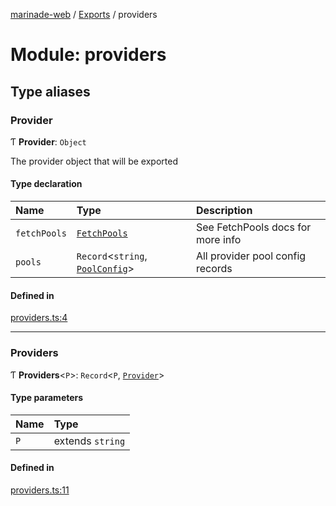 [marinade-web](../README.md) / [Exports](../modules.md) / providers

# Module: providers

## Type aliases

### Provider

Ƭ **Provider**: `Object`

The provider object that will be exported

#### Type declaration

| Name | Type | Description |
| :------ | :------ | :------ |
| `fetchPools` | [`FetchPools`](pool.md#fetchpools) | See FetchPools docs for more info |
| `pools` | `Record`<`string`, [`PoolConfig`](../interfaces/pool.PoolConfig.md)\> | All provider pool config records |

#### Defined in

[providers.ts:4](https://github.com/marinade-finance/marinade-web/blob/e32749b/src/services/domain/providers.ts#L4)

___

### Providers

Ƭ **Providers**<`P`\>: `Record`<`P`, [`Provider`](providers.md#provider)\>

#### Type parameters

| Name | Type |
| :------ | :------ |
| `P` | extends `string` |

#### Defined in

[providers.ts:11](https://github.com/marinade-finance/marinade-web/blob/e32749b/src/services/domain/providers.ts#L11)
